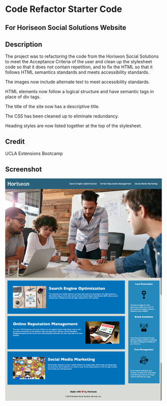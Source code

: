 # Code Refactor Starter Code
## For Horiseon Social Solutions Website

## Description
The project was to refactoring the code from the Horiseon Social Solutions to meet the Acceptance Criteria of the user and clean up the stylesheet code so that it does not contain repetition, and to fix the HTML so that it follows HTML semantics standards and meets accessibility standards. 

The images now include alternate text to meet accessibility standards.

HTML elements now follow a logical structure and have semantic tags in place of div tags.

The title of the site now has a descriptive title. 

The CSS has been cleaned up to eliminate redundancy.

Heading styles are now listed together at the top of the stylesheet.

## Credit
UCLA Extensions Bootcamp

## Screenshot
![Screenshot of Horiseon Social Solutions](./assets/images/screenshot.png)
